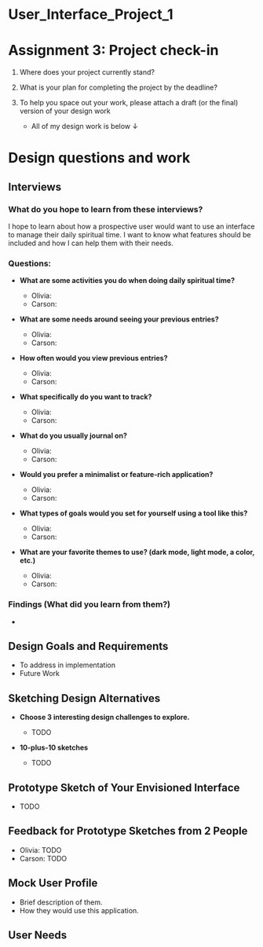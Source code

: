 # User_Interface_Project_1


# Assignment 3: Project check-in

1. Where does your project currently stand?  

2. What is your plan for completing the project by the deadline?

3. To help you space out your work, please attach a draft (or the final) version of your design work
    - All of my design work is below &darr;


# Design questions and work

## Interviews

### What do you hope to learn from these interviews?
I hope to learn about how a prospective user would want to use an interface to manage their daily spiritual time. I want to know what features should be included and how I can help them with their needs.

### Questions:

- **What are some activities you do when doing daily spiritual time?**
  - Olivia:
  - Carson:

- **What are some needs around seeing your previous entries?**
  - Olivia:
  - Carson:

- **How often would you view previous entries?**
  - Olivia:
  - Carson:

- **What specifically do you want to track?**
  - Olivia:
  - Carson:

- **What do you usually journal on?**
  - Olivia:
  - Carson:

- **Would you prefer a minimalist or feature-rich application?**
  - Olivia:
  - Carson:

- **What types of goals would you set for yourself using a tool like this?**
  - Olivia:
  - Carson:

- **What are your favorite themes to use? (dark mode, light mode, a color, etc.)**
  - Olivia:
  - Carson:

### Findings (What did you learn from them?)
- 

## Design Goals and Requirements

- To address in implementation
- Future Work

## Sketching Design Alternatives

- **Choose 3 interesting design challenges to explore.**
  - TODO

- **10-plus-10 sketches**
  - TODO

## Prototype Sketch of Your Envisioned Interface

- TODO

## Feedback for Prototype Sketches from 2 People

- Olivia: TODO
- Carson: TODO

## Mock User Profile

- Brief description of them.
- How they would use this application.

## User Needs